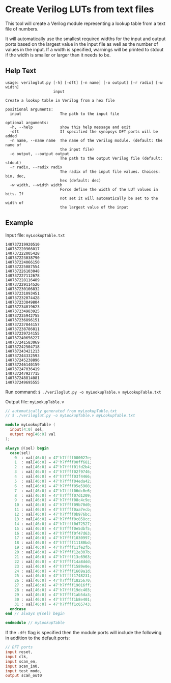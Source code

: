 # Create Verilog LUTs from text files

This tool will create a Verilog module representing a lookup table from a text
file of numbers.

It will automatically use the smallest required widths for the
input and output ports based on the largest value in the input file as well as
the number of values in the input. If a width is specified, warnings will be
printed to stdout if the width is smaller or larger than it needs to be.

## Help Text

```
usage: veriloglut.py [-h] [-dft] [-n name] [-o output] [-r radix] [-w width]
                     input

Create a lookup table in Verilog from a hex file

positional arguments:
  input                 The path to the input file

optional arguments:
  -h, --help            show this help message and exit
  -dft                  If specified the synopsys DFT ports will be added
  -n name, --name name  The name of the Verilog module. (default: the name of
                        the input file)
  -o output, --output output
                        The path to the output Verilog file (default: stdout)
  -r radix, --radix radix
                        The radix of the input file values. Choices: bin, dec,
                        hex (default: dec)
  -w width, --width width
                        Force define the width of the LUT values in bits. If
                        not set it will automatically be set to the width of
                        the largest value of the input
```

## Example

Input file: `myLookupTable.txt`

```
140737219920510
140737220966017
140737222005428
140737223038790
140737224066150
140737225087554
140737226103048
140737227112678
140737228116489
140737229114526
140737230106832
140737231093451
140737232074428
140737233049804
140737234019623
140737234983925
140737235942755
140737236896151
140737237844157
140737238786811
140737239724155
140737240656227
140737241583069
140737242504718
140737243421213
140737244332593
140737245238896
140737246140159
140737247036419
140737247927715
140737248814081
140737249695555
```

Run command: `$ ./veriloglut.py -o myLookupTable.v myLookupTable.txt`

Output file: `myLookupTable.v`

```verilog
// automatically generated from myLookupTable.txt
// $ ./veriloglut.py -o myLookupTable.v myLookupTable.txt

module myLookupTable (
  input[4:0] sel,
  output reg[46:0] val
);

always @(sel) begin
  case(sel)
    0  : val[46:0] = 47'h7ffff000027e;
    1  : val[46:0] = 47'h7ffff00ff681;
    2  : val[46:0] = 47'h7ffff01fd2b4;
    3  : val[46:0] = 47'h7ffff02f9746;
    4  : val[46:0] = 47'h7ffff03f4466;
    5  : val[46:0] = 47'h7ffff04eda42;
    6  : val[46:0] = 47'h7ffff05e5908;
    7  : val[46:0] = 47'h7ffff06dc0e6;
    8  : val[46:0] = 47'h7ffff07d1209;
    9  : val[46:0] = 47'h7ffff08c4c9e;
    10 : val[46:0] = 47'h7ffff09b70d0;
    11 : val[46:0] = 47'h7ffff0aa7ecb;
    12 : val[46:0] = 47'h7ffff0b976bc;
    13 : val[46:0] = 47'h7ffff0c858cc;
    14 : val[46:0] = 47'h7ffff0d72527;
    15 : val[46:0] = 47'h7ffff0e5dbf5;
    16 : val[46:0] = 47'h7ffff0f47d63;
    17 : val[46:0] = 47'h7ffff1030997;
    18 : val[46:0] = 47'h7ffff11180bd;
    19 : val[46:0] = 47'h7ffff11fe2fb;
    20 : val[46:0] = 47'h7ffff12e307b;
    21 : val[46:0] = 47'h7ffff13c6963;
    22 : val[46:0] = 47'h7ffff14a8ddd;
    23 : val[46:0] = 47'h7ffff1589e0e;
    24 : val[46:0] = 47'h7ffff1669a1d;
    25 : val[46:0] = 47'h7ffff1748231;
    26 : val[46:0] = 47'h7ffff1825670;
    27 : val[46:0] = 47'h7ffff19016ff;
    28 : val[46:0] = 47'h7ffff19dc403;
    29 : val[46:0] = 47'h7ffff1ab5da3;
    30 : val[46:0] = 47'h7ffff1b8e401;
    31 : val[46:0] = 47'h7ffff1c65743;
  endcase
end // always @(sel) begin

endmodule // myLookupTable
```

If the `-dft` flag is specified then the module ports will include the following in addition to the default ports:

```verilog
// DFT ports
input reset,
input clk,
input scan_en,
input scan_in0,
input test_mode,
output scan_out0
```
